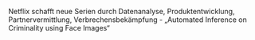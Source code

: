 Netflix schafft neue Serien durch Datenanalyse, Produktentwicklung, Partnervermittlung, Verbrechensbekämpfung - 
„Automated Inference on Criminality using Face Images“